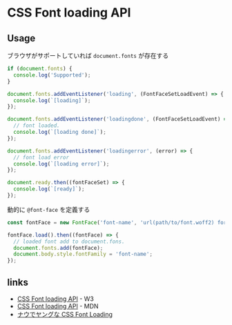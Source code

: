 # CSS Font loading API

## Usage
ブラウザがサポートしていれば `document.fonts` が存在する

```js
if (document.fonts) {
  console.log('Supported');
}

document.fonts.addEventListener('loading', (FontFaceSetLoadEvent) => {
  console.log(`[loading]`);
});

document.fonts.addEventListener('loadingdone', (FontFaceSetLoadEvent) => {
  // font loaded.
  console.log(`[loading done]`);
});

document.fonts.addEventListener('loadingerror', (error) => {
  // font load error
  console.log(`[loading error]`);
});

document.ready.then((fontFaceSet) => {
  console.log(`[ready]`);
});

```

動的に `@font-face` を定義する

```js
const fontFace = new FontFace('font-name', 'url(path/to/font.woff2) format("woff2")');

fontFace.load().then((fontFace) => {
  // loaded font add to document.fons.
  document.fonts.add(fontFace);
  document.body.style.fontFamily = 'font-name';
});
```

## links

- [CSS Font loading API](https://www.w3.org/TR/css-font-loading-3/) - W3
- [CSS Font loading API](https://developer.mozilla.org/en-US/docs/Web/API/CSS_Font_Loading_API) - MDN
- [ナウでヤングな CSS Font Loading](http://qiita.com/damele0n/items/6afc5160cf7ea8b15787)
